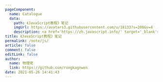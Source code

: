 ```yaml
---
pageComponent: 
  name: Catalogue
  data: 
    path: 《JavaScript教程》笔记
    imgUrl: https://avatars3.githubusercontent.com/u/18133?s=200&v=4
    description: <a href='https://zh.javascript.info/' target='_blank'>现代JavaScript教程</a>的学习笔记，以官方文档为准。
title: 《JavaScript教程》笔记
permalink: /note/js/
article: false
comment: false
editLink: false
author: 
  name: 物理佬
  link: https://github.com/rongkagnwen
date: 2021-05-26 14:41:43
---
```

